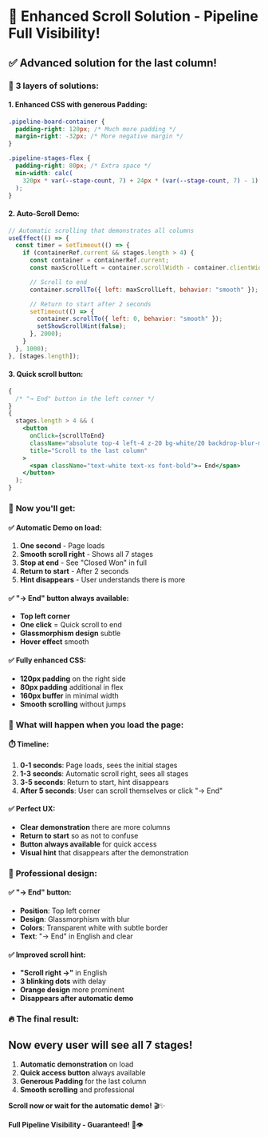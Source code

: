 # 🚀 Enhanced Scroll Solution - Pipeline Full Visibility!

## ✅ **Advanced solution for the last column!**

### 🔧 **3 layers of solutions:**

#### **1. Enhanced CSS with generous Padding:**

```css
.pipeline-board-container {
  padding-right: 120px; /* Much more padding */
  margin-right: -32px; /* More negative margin */
}

.pipeline-stages-flex {
  padding-right: 80px; /* Extra space */
  min-width: calc(
    320px * var(--stage-count, 7) + 24px * (var(--stage-count, 7) - 1) + 160px
  );
}
```

#### **2. Auto-Scroll Demo:**

```javascript
// Automatic scrolling that demonstrates all columns
useEffect(() => {
  const timer = setTimeout(() => {
    if (containerRef.current && stages.length > 4) {
      const container = containerRef.current;
      const maxScrollLeft = container.scrollWidth - container.clientWidth;

      // Scroll to end
      container.scrollTo({ left: maxScrollLeft, behavior: "smooth" });

      // Return to start after 2 seconds
      setTimeout(() => {
        container.scrollTo({ left: 0, behavior: "smooth" });
        setShowScrollHint(false);
      }, 2000);
    }
  }, 1000);
}, [stages.length]);
```

#### **3. Quick scroll button:**

```jsx
{
  /* "→ End" button in the left corner */
}
{
  stages.length > 4 && (
    <button
      onClick={scrollToEnd}
      className="absolute top-4 left-4 z-20 bg-white/20 backdrop-blur-md rounded-full p-2"
      title="Scroll to the last column"
    >
      <span className="text-white text-xs font-bold">→ End</span>
    </button>
  );
}
```

### 🎯 **Now you'll get:**

#### **✅ Automatic Demo on load:**

1. **One second** - Page loads
2. **Smooth scroll right** - Shows all 7 stages
3. **Stop at end** - See "Closed Won" in full
4. **Return to start** - After 2 seconds
5. **Hint disappears** - User understands there is more

#### **✅ "→ End" button always available:**

- **Top left corner**
- **One click** = Quick scroll to end
- **Glassmorphism design** subtle
- **Hover effect** smooth

#### **✅ Fully enhanced CSS:**

- **120px padding** on the right side
- **80px padding** additional in flex
- **160px buffer** in minimal width
- **Smooth scrolling** without jumps

### 🧪 **What will happen when you load the page:**

#### **⏱️ Timeline:**

1. **0-1 seconds**: Page loads, sees the initial stages
2. **1-3 seconds**: Automatic scroll right, sees all stages
3. **3-5 seconds**: Return to start, hint disappears
4. **After 5 seconds**: User can scroll themselves or click "→ End"

#### **✅ Perfect UX:**

- **Clear demonstration** there are more columns
- **Return to start** so as not to confuse
- **Button always available** for quick access
- **Visual hint** that disappears after the demonstration

### 🎨 **Professional design:**

#### **✅ "→ End" button:**

- **Position**: Top left corner
- **Design**: Glassmorphism with blur
- **Colors**: Transparent white with subtle border
- **Text**: "→ End" in English and clear

#### **✅ Improved scroll hint:**

- **"Scroll right →"** in English
- **3 blinking dots** with delay
- **Orange design** more prominent
- **Disappears after automatic demo**

### 🔥 **The final result:**

## **Now every user will see all 7 stages!**

1. **Automatic demonstration** on load
2. **Quick access button** always available
3. **Generous Padding** for the last column
4. **Smooth scrolling** and professional

**Scroll now or wait for the automatic demo!** 🎬✨

**Full Pipeline Visibility - Guaranteed!** 🎯👁️
